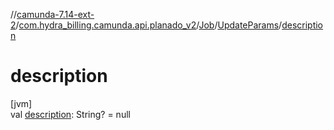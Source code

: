 //[camunda-7.14-ext-2](../../../../index.md)/[com.hydra_billing.camunda.api.planado_v2](../../index.md)/[Job](../index.md)/[UpdateParams](index.md)/[description](description.md)

# description

[jvm]\
val [description](description.md): String? = null
